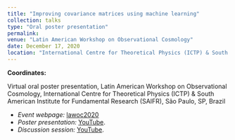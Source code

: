 ```yaml
---
title: "Improving covariance matrices using machine learning"
collection: talks
type: "Oral poster presentation"
permalink:
venue: "Latin American Workshop on Observational Cosmology"
date: December 17, 2020
location: "International Centre for Theoretical Physics (ICTP) & South American Institute for Fundamental Research (SAIFR), São Paulo, SP, Brazil"
---
```


**Coordinates:**

Virtual oral poster presentation, Latin American Workshop on Observational Cosmology, International Centre for Theoretical Physics (ICTP) & South American Institute for Fundamental Research (SAIFR), São Paulo, SP, Brazil

* _Event webpage:_ [lawoc2020](https://www.ictp-saifr.org/lawoc2020/)
* _Poster presentation:_ [YouTube](https://www.youtube.com/watch?list=PLg0_ydgtbHGFuztiN6tbubN7ZGVqP476K&v=M9vJlbHncug&feature=youtu.be).
* _Discussion session:_ [YouTube](https://www.youtube.com/watch?v=46c07pkPj-Y&feature=youtu.be).
